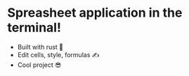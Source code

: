 # Spreasheet application in the terminal!
- Built with rust 🦀
- Edit cells, style, formulas ✍️
- Cool project 😎
